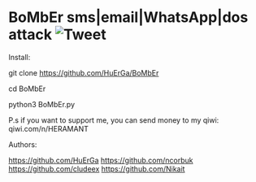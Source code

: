 # BoMbEr sms|email|WhatsApp|dos attack ![Tweet](https://twitter.com/intent/tweet?text=Wow:&url=http%3A%2F%2Fshields.io)

Install:

git clone https://github.com/HuErGa/BoMbEr

cd BoMbEr

python3 BoMbEr.py

P.s if you want to support me, you can send money to my qiwi: qiwi.com/n/HERAMANT

Authors:

https://github.com/HuErGa
https://github.com/ncorbuk
https://github.com/cludeex
https://github.com/Nikait

